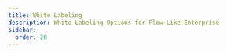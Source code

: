 ```yaml
---
title: White Labeling
description: White Labeling Options for Flow-Like Enterprise
sidebar:
  order: 20
---
```

